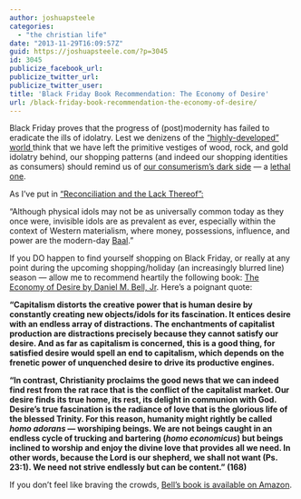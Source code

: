 ```yaml
---
author: joshuapsteele
categories:
  - "the christian life"
date: "2013-11-29T16:09:57Z"
guid: https://joshuapsteele.com/?p=3045
id: 3045
publicize_facebook_url:
publicize_twitter_url:
publicize_twitter_user:
title: 'Black Friday Book Recommendation: The Economy of Desire'
url: /black-friday-book-recommendation-the-economy-of-desire/
---
```


Black Friday proves that the progress of (post)modernity has failed to eradicate the ills of idolatry. Lest we denizens of the [“highly-developed” world ](http://en.wikipedia.org/wiki/List_of_countries_by_Human_Development_Index)think that we have left the primitive vestiges of wood, rock, and gold idolatry behind, our shopping patterns (and indeed our shopping identities as consumers) should remind us of [our consumerism’s dark side](http://www.bbc.co.uk/news/blogs-trending-25153350) — a [lethal one](http://blackfridaydeathcount.com/).

As I’ve put in [“Reconciliation and the Lack Thereof”:](https://joshuapsteele.com/reconciliation-and-the-lack-thereof/)

“Although physical idols may not be as universally common today as they once were, invisible idols are as prevalent as ever, especially within the context of Western materialism, where money, possessions, influence, and power are the modern-day [Baal](http://en.wikipedia.org/wiki/Baal).”

If you DO happen to find yourself shopping on Black Friday, or really at any point during the upcoming shopping/holiday (an increasingly blurred line) season — allow me to recommend heartily the following book: [The Economy of Desire by Daniel M. Bell, Jr](http://bakerpublishinggroup.com/books/the-economy-of-desire/283830). Here’s a poignant quote:

**“Capitalism distorts the creative power that is human desire by constantly creating new objects/idols for its fascination. It entices desire with an endless array of distractions. The enchantments of capitalist production are distractions precisely because they cannot satisfy our desire. And as far as capitalism is concerned, this is a good thing, for satisfied desire would spell an end to capitalism, which depends on the frenetic power of unquenched desire to drive its productive engines.**

**“In contrast, Christianity proclaims the good news that we can indeed find rest from the rat race that is the conflict of the capitalist market. Our desire finds its true home, its rest, its delight in communion with God. Desire’s true fascination is the radiance of love that is the glorious life of the blessed Trinity. For this reason, humanity might rightly be called *homo adorans* — worshiping beings. We are not beings caught in an endless cycle of trucking and bartering (*homo economicus*) but beings inclined to worship and enjoy the divine love that provides all we need. In other words, because the Lord is our shepherd, we shall not want (Ps. 23:1). We need not strive endlessly but can be content.” (168)**

If you don’t feel like braving the crowds, [Bell’s book is available on Amazon](http://www.amazon.com/Economy-Desire-The-Christianity-Capitalism/dp/0801035732).